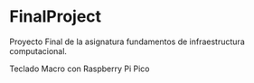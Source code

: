 # FinalProject
Proyecto Final de la asignatura fundamentos de infraestructura computacional.

Teclado Macro con Raspberry Pi Pico
